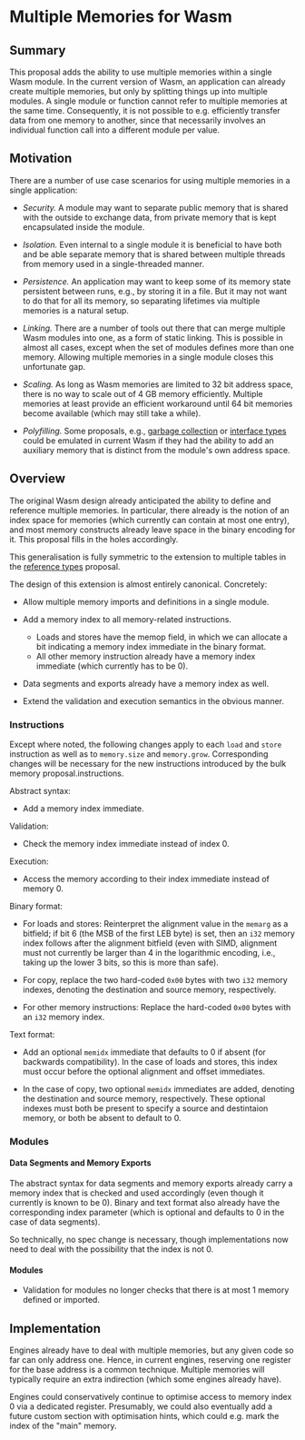 # Multiple Memories for Wasm

## Summary

This proposal adds the ability to use multiple memories within a single Wasm module.
In the current version of Wasm, an application can already create multiple memories, but only by splitting things up into multiple modules.
A single module or function cannot refer to multiple memories at the same time.
Consequently, it is not possible to e.g. efficiently transfer data from one memory to another, since that necessarily involves an individual function call into a different module per value.

## Motivation

There are a number of use case scenarios for using multiple memories in a single application:

* *Security.* A module may want to separate public memory that is shared with the outside to exchange data, from private memory that is kept encapsulated inside the module.

* *Isolation.* Even internal to a single module it is beneficial to have both and be able separate memory that is shared between multiple threads from memory used in a single-threaded manner.

* *Persistence.* An application may want to keep some of its memory state persistent between runs, e.g., by storing it in a file. But it may not want to do that for all its memory, so separating lifetimes via multiple memories is a natural setup.

* *Linking.* There are a number of tools out there that can merge multiple Wasm modules into one, as a form of static linking. This is possible in almost all cases, except when the set of modules defines more than one memory. Allowing multiple memories in a single module closes this unfortunate gap.

* *Scaling.* As long as Wasm memories are limited to 32 bit address space, there is no way to scale out of 4 GB memory efficiently. Multiple memories at least provide an efficient workaround until 64 bit memories become available (which may still take a while).

* *Polyfilling.* Some proposals, e.g., [garbage collection](https://github.com/WebAssembly/gc) or [interface types](https://github.com/WebAssembly/interface-types) could be emulated in current Wasm if they had the ability to add an auxiliary memory that is distinct from the module's own address space.


## Overview

The original Wasm design already anticipated the ability to define and reference multiple memories. In particular, there already is the notion of an index space for memories (which currently can contain at most one entry), and most memory constructs already leave space in the binary encoding for it.
This proposal fills in the holes accordingly.

This generalisation is fully symmetric to the extension to multiple tables in the [reference types](https://github.com/WebAssembly/reference-types) proposal.

The design of this extension is almost entirely canonical. Concretely:

* Allow multiple memory imports and definitions in a single module.

* Add a memory index to all memory-related instructions.
  - Loads and stores have the memop field, in which we can allocate a bit indicating a memory index immediate in the binary format.
  - All other memory instruction already have a memory index immediate (which currently has to be 0).

* Data segments and exports already have a memory index as well.

* Extend the validation and execution semantics in the obvious manner.


### Instructions

Except where noted, the following changes apply to each `load` and `store` instruction as well as to `memory.size` and `memory.grow`. Corresponding changes will be necessary for the new instructions introduced by the bulk memory proposal.instructions.

Abstract syntax:

* Add a memory index immediate.

Validation:

* Check the memory index immediate instead of index 0.

Execution:

* Access the memory according to their index immediate instead of memory 0.

Binary format:

* For loads and stores: Reinterpret the alignment value in the `memarg` as a bitfield; if bit 6 (the MSB of the first LEB byte) is set, then an `i32` memory index follows after the alignment bitfield (even with SIMD, alignment must not currently be larger than 4 in the logarithmic encoding, i.e., taking up the lower 3 bits, so this is more than safe).

* For copy, replace the two hard-coded `0x00` bytes with two `i32` memory indexes, denoting the destination and source memory, respectively.

* For other memory instructions: Replace the hard-coded `0x00` bytes with an `i32` memory index.

Text format:

* Add an optional `memidx` immediate that defaults to 0 if absent (for backwards compatibility). In the case of loads and stores, this index must occur before the optional alignment and offset immediates.

* In the case of copy, two optional `memidx` immediates are added, denoting the destination and source memory, respectively. These optional indexes must both be present to specify a source and destintaion memory, or both be absent to default to 0.


### Modules

#### Data Segments and Memory Exports

The abstract syntax for data segments and memory exports already carry a memory index that is checked and used accordingly (even though it currently is known to be 0). Binary and text format also already have the corresponding index parameter (which is optional and defaults to 0 in the case of data segments).

So technically, no spec change is necessary, though implementations now need to deal with the possibility that the index is not 0.


#### Modules

* Validation for modules no longer checks that there is at most 1 memory defined or imported.


## Implementation

Engines already have to deal with multiple memories, but any given code so far can only address one.
Hence, in current engines, reserving one register for the base address is a common technique.
Multiple memories will typically require an extra indirection (which some engines already have).

Engines could conservatively continue to optimise access to memory index 0 via a dedicated register.
Presumably, we could also eventually add a future custom section with optimisation hints, which could e.g. mark the index of the "main" memory.
